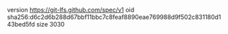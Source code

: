 version https://git-lfs.github.com/spec/v1
oid sha256:d6c2d6b288d67bbf11bbc7c8feaf8890eae769988d9f502c831180d143bed5fd
size 3030
